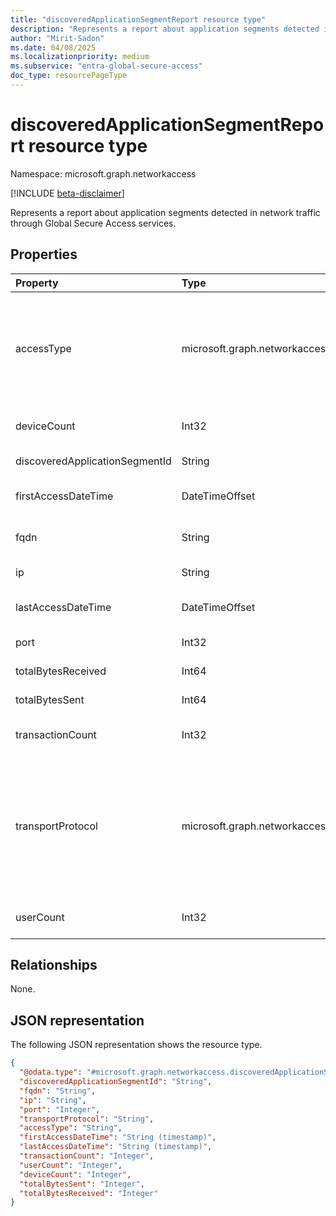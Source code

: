 ```yaml
---
title: "discoveredApplicationSegmentReport resource type"
description: "Represents a report about application segments detected in network traffic through Global Secure Access services."
author: "Mirit-Sadon"
ms.date: 04/08/2025
ms.localizationpriority: medium
ms.subservice: "entra-global-secure-access"
doc_type: resourcePageType
---
```


# discoveredApplicationSegmentReport resource type

Namespace: microsoft.graph.networkaccess

[!INCLUDE [beta-disclaimer](../../includes/beta-disclaimer.md)]

Represents a report about application segments detected in network traffic through Global Secure Access services.

## Properties
|Property|Type|Description|
|:---|:---|:---|
|accessType|microsoft.graph.networkaccess.accessType|The type of access used to connect to this application segment. The possible values are: `quickAccess`, `privateAccess`, `unknownFutureValue`, `appAccess`. Use the `Prefer: include-unknown-enum-members` request header to get the following values from this [evolvable enum](/graph/best-practices-concept#handling-future-members-in-evolvable-enumerations): `appAccess`.|
|deviceCount|Int32|The number of unique devices that have accessed this application segment.|
|discoveredApplicationSegmentId|String|The unique identifier for this discovered application segment.|
|firstAccessDateTime|DateTimeOffset|The date and time when this application segment was first accessed.|
|fqdn|String|The fully qualified domain name associated with this application segment.|
|ip|String|The IP address associated with this application segment.|
|lastAccessDateTime|DateTimeOffset|The date and time when this application segment was last accessed.|
|port|Int32|The port number used to access this application segment.|
|totalBytesReceived|Int64|The total number of bytes received from this application segment.|
|totalBytesSent|Int64|The total number of bytes sent to this application segment.|
|transactionCount|Int32|The number of transactions recorded for this application segment.|
|transportProtocol|microsoft.graph.networkaccess.networkingProtocol|The transport protocol used to access this application segment. The possible values are: `ip`, `icmp`, `igmp`, `ggp`, `ipv4`, `tcp`, `pup`, `udp`, `idp`, `ipv6`, `ipv6RoutingHeader`, `ipv6FragmentHeader`, `ipSecEncapsulatingSecurityPayload`, `ipSecAuthenticationHeader`, `icmpV6`, `ipv6NoNextHeader`, `ipv6DestinationOptions`, `nd`, `raw`, `ipx`, `spx`, `spxII`, `unknownFutureValue`.|
|userCount|Int32|The number of unique users who have accessed this application segment.|

## Relationships
None.

## JSON representation
The following JSON representation shows the resource type.
<!-- {
  "blockType": "resource",
  "@odata.type": "microsoft.graph.networkaccess.discoveredApplicationSegmentReport"
}
-->
``` json
{
  "@odata.type": "#microsoft.graph.networkaccess.discoveredApplicationSegmentReport",
  "discoveredApplicationSegmentId": "String",
  "fqdn": "String",
  "ip": "String",
  "port": "Integer",
  "transportProtocol": "String",
  "accessType": "String",
  "firstAccessDateTime": "String (timestamp)",
  "lastAccessDateTime": "String (timestamp)",
  "transactionCount": "Integer",
  "userCount": "Integer",
  "deviceCount": "Integer",
  "totalBytesSent": "Integer",
  "totalBytesReceived": "Integer"
}
```